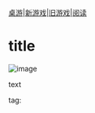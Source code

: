 [桌游](tablegame.md)|[新游戏](newgame.md)|[旧游戏](oldgame.md)|[阅读](reading.md)

# title
![image]()

text

tag:

